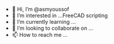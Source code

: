 - 👋 Hi, I’m @asmyoussof
- 👀 I’m interested in ...FreeCAD scripting
- 🌱 I’m currently learning ...
- 💞️ I’m looking to collaborate on ...
- 📫 How to reach me ...

<!---
asmyoussof/asmyoussof is a ✨ special ✨ repository because its `README.md` (this file) appears on your GitHub profile.
You can click the Preview link to take a look at your changes.
--->
